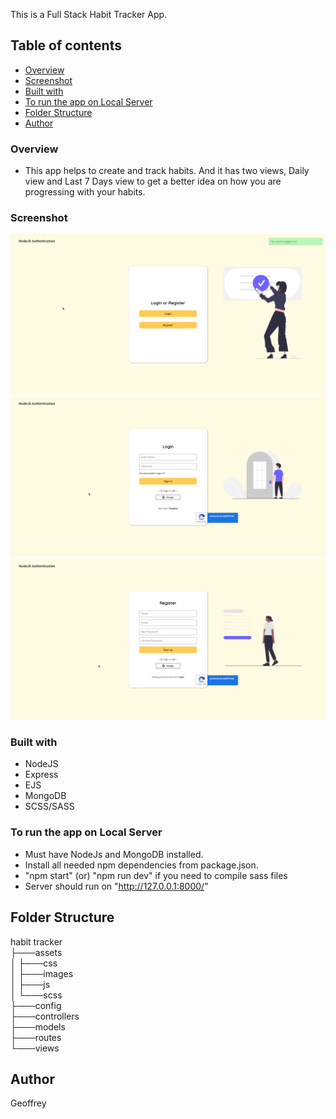 This is a Full Stack Habit Tracker App.

## Table of contents

- [Overview](#overview)
- [Screenshot](#screenshot)
- [Built with](#built-with)
- [To run the app on Local Server](#to-run-the-app-on-local-server)
- [Folder Structure](#folder-structure)
- [Author](#author)

### Overview

- This app helps to create and track habits. And it has two views, Daily view and Last 7 Days view to get a better idea on how you are progressing with your habits.

### Screenshot

![](assets/images/1.png)
![](assets/images/2.png)
![](assets/images/3.png)

### Built with

- NodeJS
- Express
- EJS
- MongoDB
- SCSS/SASS

### To run the app on Local Server

- Must have NodeJs and MongoDB installed.
- Install all needed npm dependencies from package.json.
- "npm start" (or) "npm run dev" if you need to compile sass files
- Server should run on "http://127.0.0.1:8000/"

## Folder Structure

habit tracker <br>
├───assets <br>
│ ├───css <br>
│ ├───images <br>
│ ├───js <br>
│ └───scss <br>
├───config <br>
├───controllers <br>
├───models <br>
├───routes <br>
└───views <br>

## Author

Geoffrey
